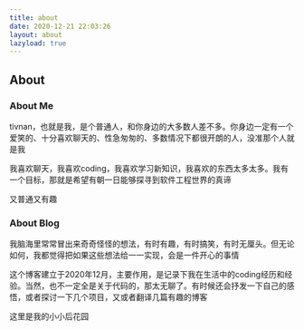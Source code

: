 ```yaml
---
title: about
date: 2020-12-21 22:03:26
layout: about
lazyload: true
---
```


## About

### About Me

tivnan，也就是我，是个普通人，和你身边的大多数人差不多。你身边一定有一个爱笑的、十分喜欢聊天的、性急匆匆的、多数情况下都很开朗的人，没准那个人就是我

我喜欢聊天，我喜欢coding，我喜欢学习新知识，我喜欢的东西太多太多。我有一个目标，那就是希望有朝一日能够探寻到软件工程世界的真谛

又普通又有趣

### About Blog

我脑海里常常冒出来奇奇怪怪的想法，有时有趣，有时搞笑，有时无厘头。但无论如何，我都觉得把如果这些想法给一一实现，会是一件开心的事情

这个博客建立于2020年12月，主要作用，是记录下我在生活中的coding经历和经验。当然，也不一定全是关于代码的，那太无聊了。有时候还会抒发一下自己的感悟，或者探讨一下几个项目，又或者翻译几篇有趣的博客

这里是我的小小后花园